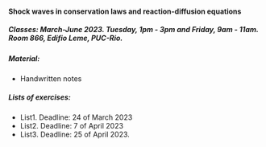 #### Shock waves in conservation laws and reaction-diffusion equations

##### Classes: March-June 2023. Tuesday, 1pm - 3pm and Friday, 9am - 11am. Room 866, Edifio Leme, PUC-Rio.

##### Material: 
- Handwritten notes

##### Lists of exercises:
- List1. Deadline: 24 of March 2023
- List2. Deadline: 7 of April 2023
- List3. Deadline: 25 of April 2023.